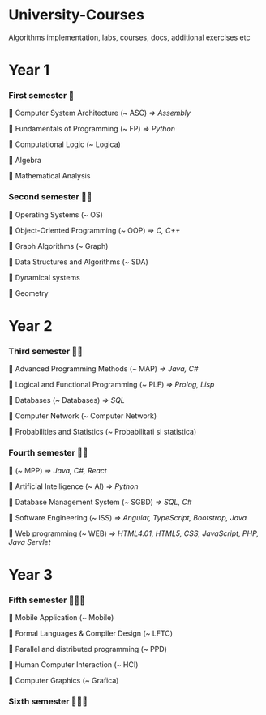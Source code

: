 # University-Courses
Algorithms implementation, labs, courses, docs, additional exercises etc

<h1> Year 1 </h1>

<h3> First semester 🤷 </h3>

<p>📌 Computer System Architecture (~ ASC) <i> => Assembly </i></p>
<p>📌 Fundamentals of Programming (~ FP) <i> => Python </i></p>
<p>📌 Computational Logic (~ Logica)</p>
<p>📌 Algebra</p>
<p>📌 Mathematical Analysis</p>

<h3> Second semester 🙆🏻 </h3>

<p>📌 Operating Systems (~ OS)</p>
<p>📌 Object-Oriented Programming (~ OOP) <i> => C, C++ </i></p>
<p>📌 Graph Algorithms (~ Graph)</p>
<p>📌 Data Structures and Algorithms (~ SDA)</p>
<p>📌 Dynamical systems </p>
<p>📌 Geometry</p>

<h1> Year 2 </h1>

<h3> Third semester 🙋🏻 </h3>

<p>📌 Advanced Programming Methods (~ MAP) <i> => Java, C# </i></p>
<p>📌 Logical and Functional Programming (~ PLF) <i> => Prolog, Lisp </i></p>
<p>📌 Databases (~ Databases) <i> => SQL </i></p>
<p>📌 Computer Network (~ Computer Network) </p>
<p>📌 Probabilities and Statistics (~ Probabilitati si statistica)</p>

<h3> Fourth semester 🙇‍♀️ </h3>

<p>📌  (~ MPP) <i> => Java, C#, React </i></p>
<p>📌 Artificial Intelligence (~ AI) <i> => Python</i></p>
<p>📌 Database Management System (~ SGBD) <i> => SQL, C# </i></p>
<p>📌 Software Engineering (~ ISS) <i> => Angular, TypeScript, Bootstrap, Java</i> </p>
<p>📌 Web programming (~ WEB) <i> => HTML4.01, HTML5, CSS, JavaScript, PHP, Java Servlet </i></p>

<h1> Year 3 </h1>

<h3> Fifth semester 🤦🏻‍♀️</h3>

<p>📌 Mobile Application (~ Mobile) </p>
<p>📌 Formal Languages & Compiler Design (~ LFTC) </p>
<p>📌 Parallel and distributed programming (~ PPD) </p>
<p>📌 Human Computer Interaction (~ HCI) </p>
<p>📌 Computer Graphics (~ Grafica) </p>

<h3> Sixth semester 👩🏻‍🎓</h3>
